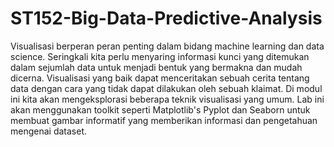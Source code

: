 # ST152-Big-Data-Predictive-Analysis
Visualisasi berperan peran penting dalam bidang machine learning  dan data science. Seringkali kita perlu menyaring informasi kunci yang ditemukan dalam sejumlah data untuk menjadi bentuk yang bermakna dan mudah dicerna. Visualisasi yang baik dapat menceritakan sebuah cerita tentang data dengan cara yang tidak dapat dilakukan oleh sebuah klaimat. 
Di modul ini kita akan mengeksplorasi beberapa teknik visualisasi yang umum. Lab ini akan menggunakan toolkit seperti Matplotlib's Pyplot dan Seaborn untuk membuat gambar informatif yang memberikan informasi dan pengetahuan mengenai dataset.
